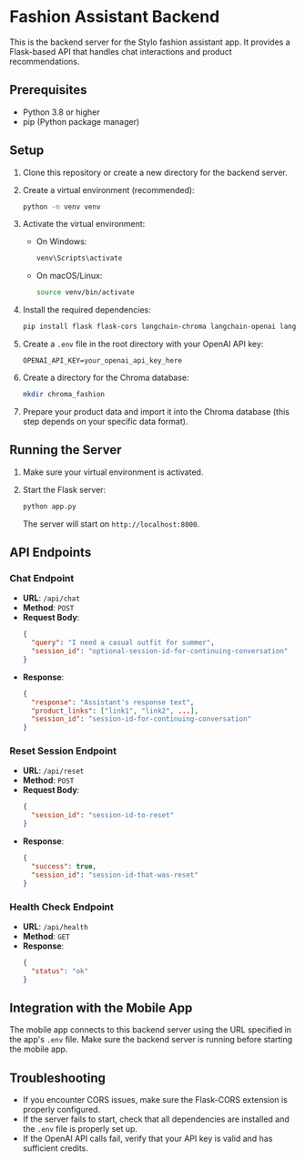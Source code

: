 # Fashion Assistant Backend

This is the backend server for the Stylo fashion assistant app. It provides a Flask-based API that handles chat interactions and product recommendations.

## Prerequisites

- Python 3.8 or higher
- pip (Python package manager)

## Setup

1. Clone this repository or create a new directory for the backend server.

2. Create a virtual environment (recommended):

   ```bash
   python -m venv venv
   ```

3. Activate the virtual environment:

   - On Windows:
     ```bash
     venv\Scripts\activate
     ```
   - On macOS/Linux:
     ```bash
     source venv/bin/activate
     ```

4. Install the required dependencies:

   ```bash
   pip install flask flask-cors langchain-chroma langchain-openai langchain-core python-dotenv
   ```

5. Create a `.env` file in the root directory with your OpenAI API key:

   ```
   OPENAI_API_KEY=your_openai_api_key_here
   ```

6. Create a directory for the Chroma database:

   ```bash
   mkdir chroma_fashion
   ```

7. Prepare your product data and import it into the Chroma database (this step depends on your specific data format).

## Running the Server

1. Make sure your virtual environment is activated.

2. Start the Flask server:

   ```bash
   python app.py
   ```

   The server will start on `http://localhost:8000`.

## API Endpoints

### Chat Endpoint

- **URL**: `/api/chat`
- **Method**: `POST`
- **Request Body**:
  ```json
  {
    "query": "I need a casual outfit for summer",
    "session_id": "optional-session-id-for-continuing-conversation"
  }
  ```
- **Response**:
  ```json
  {
    "response": "Assistant's response text",
    "product_links": ["link1", "link2", ...],
    "session_id": "session-id-for-continuing-conversation"
  }
  ```

### Reset Session Endpoint

- **URL**: `/api/reset`
- **Method**: `POST`
- **Request Body**:
  ```json
  {
    "session_id": "session-id-to-reset"
  }
  ```
- **Response**:
  ```json
  {
    "success": true,
    "session_id": "session-id-that-was-reset"
  }
  ```

### Health Check Endpoint

- **URL**: `/api/health`
- **Method**: `GET`
- **Response**:
  ```json
  {
    "status": "ok"
  }
  ```

## Integration with the Mobile App

The mobile app connects to this backend server using the URL specified in the app's `.env` file. Make sure the backend server is running before starting the mobile app.

## Troubleshooting

- If you encounter CORS issues, make sure the Flask-CORS extension is properly configured.
- If the server fails to start, check that all dependencies are installed and the `.env` file is properly set up.
- If the OpenAI API calls fail, verify that your API key is valid and has sufficient credits.
